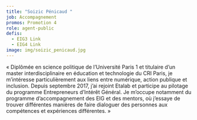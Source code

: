 ```yaml
---
title: "Soizic Pénicaud "
job: Accompagnement
promos: Promotion 4
role: agent-public
defis:
  - EIG3 Link
  - EIG4 Link
image: img/soizic_penicaud.jpg
---
```

« Diplômée en science politique de l’Université Paris 1 et titulaire d’un master interdisciplinaire en éducation et technologie du CRI Paris, je m’intéresse particulièrement aux liens entre numérique, action publique et inclusion. Depuis septembre 2017, j’ai rejoint Etalab et participe au pilotage du programme Entrepreneurs d’Intérêt Général. Je m’occupe notamment du programme d’accompagnement des EIG et des mentors, où j’essaye de trouver différentes manières de faire dialoguer des personnes aux compétences et expériences différentes. »